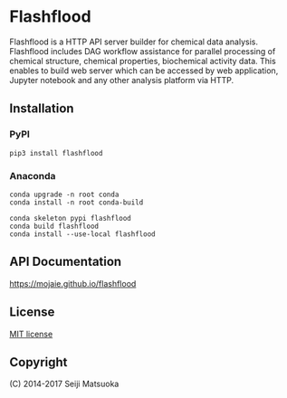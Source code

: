 
Flashflood
================

Flashflood is a HTTP API server builder for chemical data analysis. Flashflood includes DAG workflow assistance for parallel processing of chemical structure, chemical properties, biochemical activity data. This enables to build web server which can be accessed by web application, Jupyter notebook and any other analysis platform via HTTP.



Installation
--------------

### PyPI

```
pip3 install flashflood
```


### Anaconda

```
conda upgrade -n root conda
conda install -n root conda-build

conda skeleton pypi flashflood
conda build flashflood
conda install --use-local flashflood
```



API Documentation
-------------------

https://mojaie.github.io/flashflood



License
--------------

[MIT license](http://opensource.org/licenses/MIT)



Copyright
--------------

(C) 2014-2017 Seiji Matsuoka
